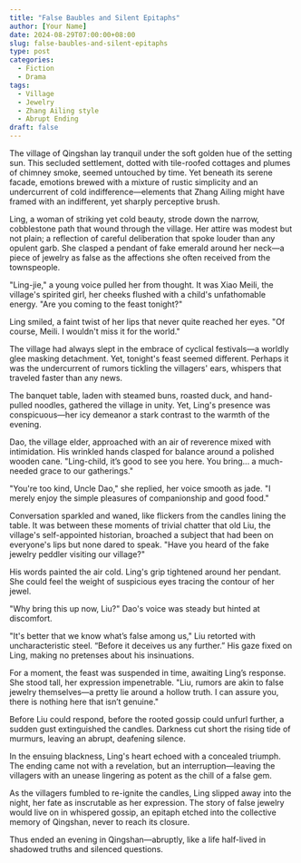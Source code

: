 ```yaml
---
title: "False Baubles and Silent Epitaphs"
author: [Your Name]
date: 2024-08-29T07:00:00+08:00
slug: false-baubles-and-silent-epitaphs
type: post
categories:
  - Fiction
  - Drama
tags:
  - Village
  - Jewelry
  - Zhang Ailing style
  - Abrupt Ending
draft: false
---
```


The village of Qingshan lay tranquil under the soft golden hue of the setting sun. This secluded settlement, dotted with tile-roofed cottages and plumes of chimney smoke, seemed untouched by time. Yet beneath its serene facade, emotions brewed with a mixture of rustic simplicity and an undercurrent of cold indifference—elements that Zhang Ailing might have framed with an indifferent, yet sharply perceptive brush.

Ling, a woman of striking yet cold beauty, strode down the narrow, cobblestone path that wound through the village. Her attire was modest but not plain; a reflection of careful deliberation that spoke louder than any opulent garb. She clasped a pendant of fake emerald around her neck—a piece of jewelry as false as the affections she often received from the townspeople.

"Ling-jie," a young voice pulled her from thought. It was Xiao Meili, the village's spirited girl, her cheeks flushed with a child's unfathomable energy. "Are you coming to the feast tonight?"

Ling smiled, a faint twist of her lips that never quite reached her eyes. "Of course, Meili. I wouldn't miss it for the world."

The village had always slept in the embrace of cyclical festivals—a worldly glee masking detachment. Yet, tonight's feast seemed different. Perhaps it was the undercurrent of rumors tickling the villagers' ears, whispers that traveled faster than any news.

The banquet table, laden with steamed buns, roasted duck, and hand-pulled noodles, gathered the village in unity. Yet, Ling's presence was conspicuous—her icy demeanor a stark contrast to the warmth of the evening.

Dao, the village elder, approached with an air of reverence mixed with intimidation. His wrinkled hands clasped for balance around a polished wooden cane. "Ling-child, it’s good to see you here. You bring... a much-needed grace to our gatherings."

"You're too kind, Uncle Dao," she replied, her voice smooth as jade. "I merely enjoy the simple pleasures of companionship and good food."

Conversation sparkled and waned, like flickers from the candles lining the table. It was between these moments of trivial chatter that old Liu, the village's self-appointed historian, broached a subject that had been on everyone's lips but none dared to speak. "Have you heard of the fake jewelry peddler visiting our village?"

His words painted the air cold. Ling's grip tightened around her pendant. She could feel the weight of suspicious eyes tracing the contour of her jewel.

"Why bring this up now, Liu?" Dao's voice was steady but hinted at discomfort.

"It's better that we know what’s false among us," Liu retorted with uncharacteristic steel. “Before it deceives us any further.” His gaze fixed on Ling, making no pretenses about his insinuations.

For a moment, the feast was suspended in time, awaiting Ling’s response. She stood tall, her expression impenetrable. "Liu, rumors are akin to false jewelry themselves—a pretty lie around a hollow truth. I can assure you, there is nothing here that isn’t genuine."

Before Liu could respond, before the rooted gossip could unfurl further, a sudden gust extinguished the candles. Darkness cut short the rising tide of murmurs, leaving an abrupt, deafening silence.

In the ensuing blackness, Ling's heart echoed with a concealed triumph. The ending came not with a revelation, but an interruption—leaving the villagers with an unease lingering as potent as the chill of a false gem.

As the villagers fumbled to re-ignite the candles, Ling slipped away into the night, her fate as inscrutable as her expression. The story of false jewelry would live on in whispered gossip, an epitaph etched into the collective memory of Qingshan, never to reach its closure.

Thus ended an evening in Qingshan—abruptly, like a life half-lived in shadowed truths and silenced questions.